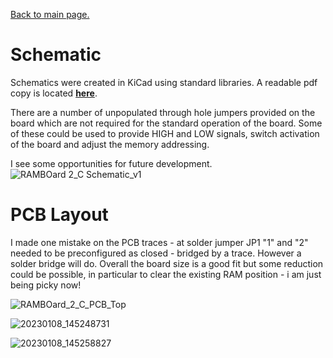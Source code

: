 [Back to main page.](https://github.com/Kayto/RAMBOard-2_C)

# Schematic 

Schematics were created in KiCad using standard libraries. A readable pdf copy is located **[here](https://github.com/Kayto/RAMBOard-2_C/raw/main/Schematics/RAMBOard%202_C%20Schematic_v1.pdf)**.

There are a number of unpopulated through hole jumpers provided on the board which are not required for the standard operation of the board.  Some of these could be used to provide HIGH and LOW signals, switch activation of the board and adjust the memory addressing.

I see some opportunities for future development.
![RAMBOard 2_C Schematic_v1](https://user-images.githubusercontent.com/9622458/211048975-18f920b8-dea5-41fc-8a4f-63069700d5e4.jpg)

# PCB Layout
I made one mistake on the PCB traces - at solder jumper JP1 "1" and "2" needed to be preconfigured as closed - bridged by a trace. However a solder bridge will do. 
Overall the board size is a good fit but some reduction could be possible, in particular to clear the existing RAM position - i am just being picky now!


![RAMBOard_2_C_PCB_Top](https://user-images.githubusercontent.com/9622458/211065526-b6d7ee17-83fd-432f-a3f7-614bc5b14dc3.png)

![20230108_145248731](https://user-images.githubusercontent.com/9622458/211203777-5cbfcef3-e946-4ebc-ab0a-737c81acbbfd.jpg)

![20230108_145258827](https://user-images.githubusercontent.com/9622458/211203787-4de70286-8b7e-4d0c-8d08-278be6e36848.jpg)


